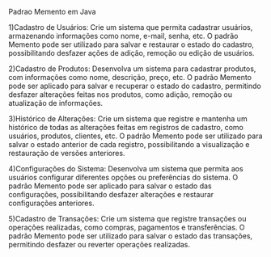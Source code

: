 Padrao Memento em Java

1)Cadastro de Usuários: Crie um sistema que permita cadastrar usuários, armazenando informações como nome, e-mail, senha, etc. O padrão Memento pode ser utilizado para salvar e restaurar o estado do cadastro, possibilitando desfazer ações de adição, remoção ou edição de usuários.

2)Cadastro de Produtos: Desenvolva um sistema para cadastrar produtos, com informações como nome, descrição, preço, etc. O padrão Memento pode ser aplicado para salvar e recuperar o estado do cadastro, permitindo desfazer alterações feitas nos produtos, como adição, remoção ou atualização de informações.

3)Histórico de Alterações: Crie um sistema que registre e mantenha um histórico de todas as alterações feitas em registros de cadastro, como usuários, produtos, clientes, etc. O padrão Memento pode ser utilizado para salvar o estado anterior de cada registro, possibilitando a visualização e restauração de versões anteriores.

4)Configurações do Sistema: Desenvolva um sistema que permita aos usuários configurar diferentes opções ou preferências do sistema. O padrão Memento pode ser aplicado para salvar o estado das configurações, possibilitando desfazer alterações e restaurar configurações anteriores.

5)Cadastro de Transações: Crie um sistema que registre transações ou operações realizadas, como compras, pagamentos e transferências. O padrão Memento pode ser utilizado para salvar o estado das transações, permitindo desfazer ou reverter operações realizadas.
